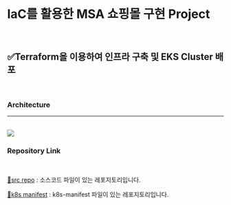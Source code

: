 # IaC를 활용한 MSA 쇼핑몰 구현 Project
<br>

## ✅Terraform을 이용하여 인프라 구축 및 EKS Cluster 배포
<br>

### Architecture
---
<br>
<img src="https://github.com/tthingbini/MSA-Project/assets/137377076/527234de-3291-43df-b105-66d16798d11c">

### Repository Link 
<br>

[🔗src repo](https://github.com/tthingbini/ecommerce-workshop-src.git) : 소스코드 파일이 있는 레포지토리입니다.


[🔗k8s manifest](https://github.com/tthingbini/ecommerce-workshop-k8s-manifest.git) : k8s-manifest 파일이 있는 레포지토리입니다.
